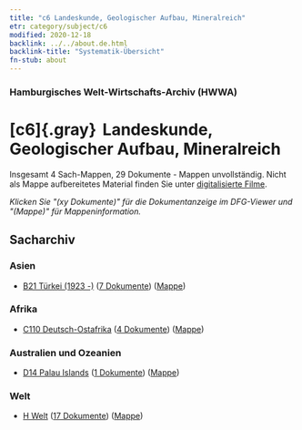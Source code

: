 ```yaml
---
title: "c6 Landeskunde, Geologischer Aufbau, Mineralreich"
etr: category/subject/c6
modified: 2020-12-18
backlink: ../../about.de.html
backlink-title: "Systematik-Übersicht"
fn-stub: about
---
```


### Hamburgisches Welt-Wirtschafts-Archiv (HWWA)
# [c6]{.gray}&#8201; Landeskunde, Geologischer Aufbau, Mineralreich&#160; 




Insgesamt 4 Sach-Mappen, 29 Dokumente - Mappen unvollständig.
Nicht als Mappe aufbereitetes Material finden Sie unter [digitalisierte Filme](/film/h1_sh).

_Klicken Sie "(xy Dokumente)" für die Dokumentanzeige im DFG-Viewer und "(Mappe)" für Mappeninformation._

## Sacharchiv




### Asien

- [B21 Türkei (1923 -)](../../../geo/about.de.html#B21) (<a href="https://dfg-viewer.de/show/?tx_dlf[id]=https://pm20.zbw.eu/mets/sh/1411xx/141111/1442xx/144210/public.mets.de.xml" target="_blank">7 Dokumente</a>) ([Mappe](http://purl.org/pressemappe20/folder/sh/141111,144210))

### Afrika

- [C110 Deutsch-Ostafrika](../../../geo/about.de.html#C110) (<a href="https://dfg-viewer.de/show/?tx_dlf[id]=https://pm20.zbw.eu/mets/sh/1414xx/141471/1442xx/144210/public.mets.de.xml" target="_blank">4 Dokumente</a>) ([Mappe](http://purl.org/pressemappe20/folder/sh/141471,144210))

### Australien und Ozeanien

- [D14 Palau Islands](../../../geo/about.de.html#D14) (<a href="https://dfg-viewer.de/show/?tx_dlf[id]=https://pm20.zbw.eu/mets/sh/1416xx/141614/1442xx/144210/public.mets.de.xml" target="_blank">1 Dokumente</a>) ([Mappe](http://purl.org/pressemappe20/folder/sh/141614,144210))

### Welt

- [H Welt](../../../geo/about.de.html#H) (<a href="https://dfg-viewer.de/show/?tx_dlf[id]=https://pm20.zbw.eu/mets/sh/1417xx/141728/1442xx/144210/public.mets.de.xml" target="_blank">17 Dokumente</a>) ([Mappe](http://purl.org/pressemappe20/folder/sh/141728,144210))


